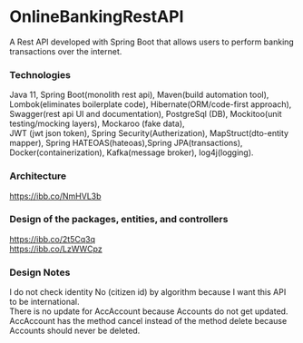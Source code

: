 # OnlineBankingRestAPI  
A Rest API developed with Spring Boot that allows users to perform banking transactions over the internet.

### Technologies  
Java 11, Spring Boot(monolith rest api), Maven(build automation tool), Lombok(eliminates boilerplate code), 
Hibernate(ORM/code-first approach), Swagger(rest api UI and documentation), PostgreSql (DB),
Mockitoo(unit testing/mocking layers), Mockaroo (fake data),  
JWT (jwt json token), Spring Security(Autherization),
MapStruct(dto-entity mapper), Spring HATEOAS(hateoas),Spring JPA(transactions), Docker(containerization),
Kafka(message broker), log4j(logging).  

### Architecture   
https://ibb.co/NmHVL3b    

### Design of the packages, entities, and controllers  
https://ibb.co/2t5Cq3q  
https://ibb.co/LzWWCpz  

### Design Notes
I do not check identity No (citizen id) by algorithm because I want this API to be international.   
There is no update for AccAccount because Accounts do not get updated.   
AccAccount has the method cancel instead of the method delete because Accounts should never be deleted.  